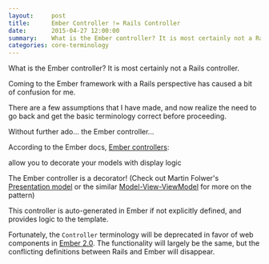 ```yaml
---
layout:     post
title:      Ember Controller != Rails Controller
date:       2015-04-27 12:00:00
summary:    What is the Ember controller? It is most certainly not a Rails controller.
categories: core-terminology
---
```

What is the Ember controller? It is most certainly not a Rails controller.

Coming to the Ember framework with a Rails perspective has caused a bit
of confusion for me.

There are a few assumptions that I have made, and now realize the need to go back and get the basic 
terminology correct before proceeding.

Without further ado... the Ember controller...

According to the Ember docs, [Ember controllers](http://guides.emberjs.com/v1.11.0/controllers/):

   allow you to decorate your models with display logic

The Ember controller is a decorator! (Check out Martin Folwer's [Presentation model](http://martinfowler.com/eaaDev/PresentationModel.html)
or the similar [Model-View-ViewModel](http://en.wikipedia.org/wiki/Model_View_ViewModel) for more on the pattern)

This controller is auto-generated in Ember if not explicitly defined, and provides logic to the template.

Fortunately, the `Controller` terminology will be deprecated in favor of web components in [Ember 2.0](http://discuss.emberjs.com/t/ember-2-0-moving-away-from-controllers/6728/5). 
The functionality will largely be the same, but the conflicting definitions between Rails and Ember will disappear.

